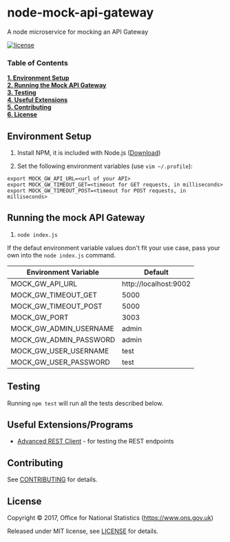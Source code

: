 # node-mock-api-gateway
A node microservice for mocking an API Gateway

[![license](https://img.shields.io/github/license/mashape/apistatus.svg)](./LICENSE)

### Table of Contents
**[1. Environment Setup](#environment-setup-for-the-ui)**<br>
**[2. Running the Mock API Gateway](#running-the-mock-api-gateway)**<br>
**[3. Testing](#testing)**<br>
**[4. Useful Extensions](#useful-extensionsprograms)**<br>
**[5. Contributing](#contributing)**<br>
**[6. License](#license)**<br>

## Environment Setup

1. Install NPM, it is included with Node.js ([Download](https://nodejs.org/en/))

2. Set the following environment variables (use `vim ~/.profile`):

```shell
export MOCK_GW_API_URL=<url of your API>
export MOCK_GW_TIMEOUT_GET=<timeout for GET requests, in milliseconds>
export MOCK_GW_TIMEOUT_POST=<timeout for POST requests, in milliseconds>
```

## Running the mock API Gateway

1. `node index.js`

If the defaut environment variable values don't fit your use case, pass your own into the `node index.js` command.

| Environment Variable   | Default               |
|------------------------|-----------------------|
| MOCK_GW_API_URL        | http://localhost:9002 |
| MOCK_GW_TIMEOUT_GET    | 5000                  |
| MOCK_GW_TIMEOUT_POST   | 5000                  |
| MOCK_GW_PORT           | 3003                  |
| MOCK_GW_ADMIN_USERNAME | admin                 |
| MOCK_GW_ADMIN_PASSWORD | admin                 |
| MOCK_GW_USER_USERNAME  | test                  |
| MOCK_GW_USER_PASSWORD  | test                  |

## Testing

Running `npm test` will run all the tests described below.

## Useful Extensions/Programs

* [Advanced REST Client](https://chrome.google.com/webstore/detail/advanced-rest-client/hgmloofddffdnphfgcellkdfbfbjeloo) - for testing the REST endpoints

## Contributing

See [CONTRIBUTING](./CONTRIBUTING.md) for details.

## License

Copyright ©‎ 2017, Office for National Statistics (https://www.ons.gov.uk)

Released under MIT license, see [LICENSE](./LICENSE) for details.
